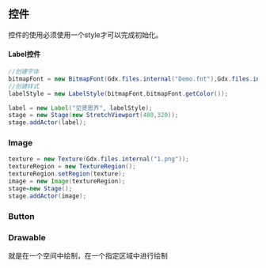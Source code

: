 ## 控件

控件的使用必须使用一个style才可以完成初始化。

#### Label控件

```java
//创建字体
bitmapFont = new BitmapFont(Gdx.files.internal("Demo.fnt"),Gdx.files.internal("Demo.png"),false);
//创建样式
labelStyle = new LabelStyle(bitmapFont,bitmapFont.getColor());

label = new Label("见贤思齐", labelStyle);
stage = new Stage(new StretchViewport(480,320));
stage.addActor(label);
```

### Image

```java
texture = new Texture(Gdx.files.internal("1.png"));
textureRegion = new TextureRegion();
textureRegion.setRegion(texture);
image = new Image(textureRegion);
stage=new Stage();
stage.addActor(image);
```

### Button



### Drawable

就是在一个空间中绘制，在一个指定区域中进行绘制













































 

